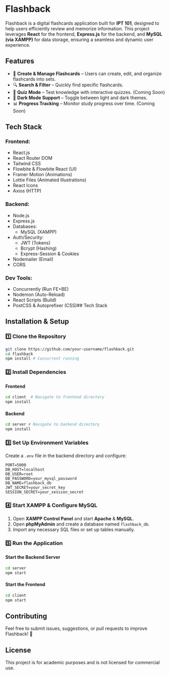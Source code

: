# Flashback

Flashback is a digital flashcards application built for **IPT 101**, designed to help users efficiently review and memorize information. This project leverages **React** for the frontend, **Express.js** for the backend, and **MySQL (via XAMPP)** for data storage, ensuring a seamless and dynamic user experience.

## Features

- 📝 **Create & Manage Flashcards** – Users can create, edit, and organize flashcards into sets.
- 🔍 **Search & Filter** – Quickly find specific flashcards.
- 🎯 **Quiz Mode** – Test knowledge with interactive quizzes. (Coming Soon)
- 🌙 **Dark Mode Support** – Toggle between light and dark themes.
- 📊 **Progress Tracking** – Monitor study progress over time. (Coming Soon)

## Tech Stack

### **Frontend**:

- React.js
- React Router DOM
- Tailwind CSS
- Flowbite & Flowbite React (UI)
- Framer Motion (Animations)
- Lottie Files (Animated Illustrations)
- React Icons
- Axios (HTTP)

### **Backend**:

- Node.js
- Express.js
- Databases:
  - MySQL (XAMPP)
- Auth/Security:
  - JWT (Tokens)
  - Bcrypt (Hashing)
  - Express-Session & Cookies
- Nodemailer (Email)
- CORS

### **Dev Tools**:

- Concurrently (Run FE+BE)
- Nodemon (Auto-Reload)
- React Scripts (Build)
- PostCSS & Autoprefixer (CSS)## Tech Stack

## Installation & Setup

### **1️⃣ Clone the Repository**

```sh
git clone https://github.com/your-username/flashback.git
cd flashback
npm install # Concurrent running
```

### **2️⃣ Install Dependencies**

#### **Frontend**

```sh
cd client  # Navigate to frontend directory
npm install
```

#### **Backend**

```sh
cd server # Navigate to backend directory
npm install
```

### **3️⃣ Set Up Environment Variables**

Create a `.env` file in the backend directory and configure:

```env
PORT=5000
DB_HOST=localhost
DB_USER=root
DB_PASSWORD=your_mysql_password
DB_NAME=flashback_db
JWT_SECRET=your_secret_key
SESSION_SECRET=your_session_secret
```

### **4️⃣ Start XAMPP & Configure MySQL**

1. Open **XAMPP Control Panel** and start **Apache** & **MySQL**.
2. Open **phpMyAdmin** and create a database named `flashback_db`.
3. Import any necessary SQL files or set up tables manually.

### **5️⃣ Run the Application**

#### **Start the Backend Server**

```sh
cd server
npm start
```

#### **Start the Frontend**

```sh
cd client
npm start
```

## Contributing

Feel free to submit issues, suggestions, or pull requests to improve Flashback! 🚀

## License

This project is for academic purposes and is not licensed for commercial use.

